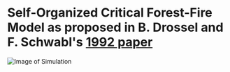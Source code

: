 # Self-Organized Critical Forest-Fire Model as proposed in B. Drossel and F. Schwabl's [1992 paper](https://journals.aps.org/prl/abstract/10.1103/PhysRevLett.69.1629)

![Image of Simulation](https://github.com/drewctate/forest-fire-model/blob/master/demo.png)

